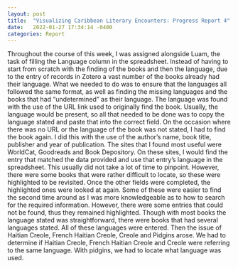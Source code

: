 ```yaml
---
layout: post
title:  "Visualizing Caribbean Literary Encounters: Progress Report 4"
date:   2022-01-27 17:34:14 -0400
categories: Report
---
```

Throughout the course of this week, I was assigned alongside Luam, the task of filling the Language column in the spreadsheet. Instead of having to start from scratch with the finding of the books and then the language, due to the entry of records in Zotero a vast number of the books already had their language. What we needed to do was to ensure that the languages all followed the same format, as well as finding the missing languages and the books that had “undetermined” as their language. The language was found with the use of the URL link used to originally find the book. Usually, the language would be present, so all that needed to be done was to copy the language stated and paste that into the correct field. On the occasion where there was no URL or the language of the book was not stated, I had to find the book again. I did this with the use of the author’s name, book title, publisher and year of publication. The sites that I found most useful were WorldCat, Goodreads and Book Depository. On these sites, I would find the entry that matched the data provided and use that entry’s language in the spreadsheet. This usually did not take a lot of time to pinpoint. However, there were some books that were rather difficult to locate, so these were highlighted to be revisited. Once the other fields were completed, the highlighted ones were looked at again. Some of these were easier to find the second time around as I was more knowledgeable as to how to search for the required information. However, there were some entries that could not be found, thus they remained highlighted. Though with most books the language stated was straightforward, there were books that had several languages stated. All of these languages were entered. Then the issue of Haitian Creole, French Haitian Creole, Creole and Pidgins arose. We had to determine if Haitian Creole, French Haitian Creole and Creole were referring to the same language. With pidgins, we had to locate what language was used.

